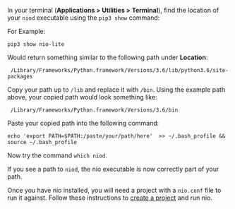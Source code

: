 In your terminal (**Applications > Utilities > Terminal**), find the location of your `niod` executable using the `pip3 show` command:

For Example:
```
pip3 show nio-lite
```
Would return something similar to the following path under **Location**:
```
 /Library/Frameworks/Python.framework/Versions/3.6/lib/python3.6/site-packages
 ```

Copy your path up to `/lib` and replace it with `/bin`. Using the example path above, your copied path would look something like:
```
 /Library/Frameworks/Python.framework/Versions/3.6/bin
 ```

Paste your copied path into the following command:

```
echo 'export PATH=$PATH:/paste/your/path/here'  >> ~/.bash_profile && source ~/.bash_profile
```

Now try the command `which niod`.

If you see a path to `niod`, the nio executable is now correctly part of your path.

Once you have nio installed, you will need a project with a `nio.conf` file to run it against. Follow these instructions to [create a project](/running-nio) and run nio.
